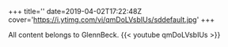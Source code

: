 +++
title=''
date=2019-04-02T17:22:48Z
cover='https://i.ytimg.com/vi/qmDoLVsbIUs/sddefault.jpg'
+++

All content belongs to GlennBeck.
{{< youtube qmDoLVsbIUs >}}
